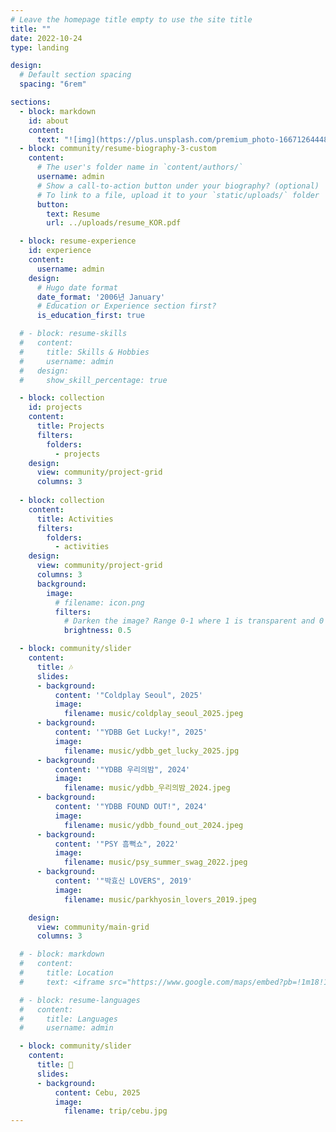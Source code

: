 ```yaml
---
# Leave the homepage title empty to use the site title
title: ""
date: 2022-10-24
type: landing

design:
  # Default section spacing
  spacing: "6rem"

sections:
  - block: markdown
    id: about
    content:
      text: "![img](https://plus.unsplash.com/premium_photo-1667126444822-94fb21279436?q=80&w=2940&auto=format&fit=crop&ixlib=rb-4.0.3&ixid=M3wxMjA3fDB8MHxwaG90by1wYWdlfHx8fGVufDB8fHx8fA%3D%3D)"
  - block: community/resume-biography-3-custom
    content:
      # The user's folder name in `content/authors/`
      username: admin
      # Show a call-to-action button under your biography? (optional)
      # To link to a file, upload it to your `static/uploads/` folder
      button:
        text: Resume
        url: ../uploads/resume_KOR.pdf 

  - block: resume-experience
    id: experience
    content:
      username: admin
    design:
      # Hugo date format
      date_format: '2006년 January'
      # Education or Experience section first?
      is_education_first: true

  # - block: resume-skills
  #   content:
  #     title: Skills & Hobbies
  #     username: admin
  #   design:
  #     show_skill_percentage: true

  - block: collection
    id: projects
    content:
      title: Projects
      filters:
        folders:
          - projects
    design:
      view: community/project-grid
      columns: 3 
      
  - block: collection
    content:
      title: Activities
      filters:
        folders:
          - activities
    design:
      view: community/project-grid
      columns: 3
      background:
        image:
          # filename: icon.png
          filters:
            # Darken the image? Range 0-1 where 1 is transparent and 0 is opaque.
            brightness: 0.5

  - block: community/slider
    content:
      title: 🎶
      slides:
      - background: 
          content: '"Coldplay Seoul", 2025'
          image:
            filename: music/coldplay_seoul_2025.jpeg
      - background: 
          content: '"YDBB Get Lucky!", 2025'
          image:
            filename: music/ydbb_get_lucky_2025.jpg
      - background: 
          content: '"YDBB 우리의밤", 2024'
          image:
            filename: music/ydbb_우리의밤_2024.jpeg
      - background: 
          content: '"YDBB FOUND OUT!", 2024'
          image:
            filename: music/ydbb_found_out_2024.jpeg
      - background: 
          content: '"PSY 흠뻑쇼", 2022'
          image:
            filename: music/psy_summer_swag_2022.jpeg
      - background: 
          content: '"박효신 LOVERS", 2019'
          image:
            filename: music/parkhyosin_lovers_2019.jpeg

    design:
      view: community/main-grid
      columns: 3

  # - block: markdown
  #   content:
  #     title: Location
  #     text: <iframe src="https://www.google.com/maps/embed?pb=!1m18!1m12!1m3!1d3223.5645458003783!2d128.41650287676933!3d36.104101672453865!2m3!1f0!2f0!3f0!3m2!1i1024!2i768!4f13.1!3m3!1m2!1s0x3565c40da8feab95%3A0x577f3f41f2c2e01!2z6rK97IOB67aB64-EIOq1rOuvuOyLnCDsnbjrj5ky6ri4IDE0LTM!5e0!3m2!1sko!2skr!4v1741421177275!5m2!1sko!2skr" width="600" height="450" style="border:0;" allowfullscreen="" loading="lazy" referrerpolicy="no-referrer-when-downgrade"></iframe>

  # - block: resume-languages
  #   content:
  #     title: Languages
  #     username: admin

  - block: community/slider
    content:
      title: 🧳
      slides:
      - background: 
          content: Cebu, 2025
          image:
            filename: trip/cebu.jpg
---
```

